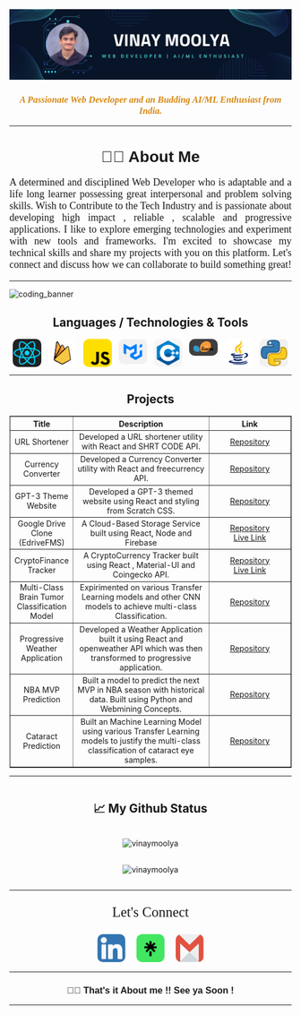 <img src="./images/banner_github.png" alt="banner"/>

<!-- <h1 align="center">Hi 👋, I'm VINAY MOOLYA</h1> -->
<h3 align="center" style="color:#d68813;font-family:Fira Code;"><i>A Passionate Web Developer and an Budding AI/ML Enthusiast from India.</i></h3>
<hr>
<h1 align="center" style="font-family:Sans-Serif;">👋🏻 About Me</h1>

<p align="justify" style="font-size:18px;font-family:Fira Code;">A determined and disciplined Web Developer who is adaptable and a life long learner possessing great interpersonal and problem solving skills. Wish to Contribute to the Tech Industry and is passionate about developing high impact , reliable , scalable and progressive applications. I like to explore emerging technologies and experiment with new tools and frameworks. I'm excited to showcase my technical skills and share my projects with you on this platform. Let's connect and discuss how we can collaborate to build something great!</p>

<hr/>

<div>
<img src="https://camo.githubusercontent.com/9e5e7795957f65ab8a2f305aaaffc4ccbbdbae2e78c66d0fe37b51c8fa6ce774/68747470733a2f2f692e696d6775722e636f6d2f34585444584f352e676966" alt="coding_banner"/>
<h2 align ="center">Languages / Technologies & Tools</h2>
<div align="center" style="display:flex;flex-direction:row;justify-content:space-around;">
    <img src="./images/logos/react.png" width="10%" height="10%" style="border-radius:10px"/>
    <img src="./images/logos/firebase.png" width="10%" height="10%" style="border-radius:10px"/>
    <img src="./images/logos/js.png" width="10%" height="10%" style="border-radius:10px"/>
    <img src="./images/logos/materialui.png" width="10%" height="10%" style="border-radius:10px"/>
    <img src="./images/logos/c++.png" width="10%" height="10%" style="border-radius:10px"/>
    <img src="./images/logos/scikit.png" width="10%" height="10%" style="border-radius:10px"/>
    <img src="./images/logos/java.png" width="10%" height="10%" style="border-radius:10px">
    <img src="./images/logos/python.png" width="10%" height="10%" style="border-radius:10px">
</div>
<hr>
<h2 align="center">Projects</h2>
<table border="1" cellpadding="10" cellspacing="10" width="100%">
    <thead>
        <tr>
            <th style="text-align:center;" width="20%">Title</th>
            <th style="text-align:center;"  width="50%">Description</th>
            <th style="text-align:center;"  width="30%">Link</th>
        </tr>
    </thead>
    <tbody border=1>
        <tr>
            <td style="text-align:center;" >URL Shortener</td>
            <td style="text-align:center;" >Developed a URL shortener utility with React and SHRT CODE API.</td>
            <td style="text-align:center;" >
                <a href="https://github.com/VinayMoolya/URL_Shortener" target="_blank">Repository</a><br>
            </td>
        </tr>
        <tr>
            <td style="text-align:center;" >Currency Converter</td>
            <td style="text-align:center;" >Developed a Currency Converter utility with React and freecurrency API.</td>
            <td style="text-align:center;" >
                <a href="https://github.com/VinayMoolya/Currency_Converter" target="_blank">Repository</a><br>
            </td>
        </tr>
        <tr>
            <td style="text-align:center;" >GPT-3 Theme Website</td>
            <td style="text-align:center;" >Developed a GPT-3 themed website using React and styling from Scratch CSS.</td>
            <td style="text-align:center;" >
                <a href="https://github.com/VinayMoolya/GPT-3_responsive_Frontend" target="_blank">Repository</a><br>
            </td>
        </tr>
        <tr>
            <td style="text-align:center;" >Google Drive Clone (EdriveFMS)</td>
            <td style="text-align:center;" >A Cloud-Based Storage Service built using React, Node and Firebase</td>
            <td style="text-align:center;" >
                <a href="https://github.com/VinayMoolya/gdrivefms" target="_blank">Repository</a><br>
                <a href="https://vinaymoolya.github.io/gdrivefms/" target="_blank">Live Link</a>
            </td>
        </tr>
        <tr>
            <td style="text-align:center;" >CryptoFinance Tracker</td>
            <td style="text-align:center;" >A CryptoCurrency Tracker built using React , Material-UI and Coingecko API.</td>
            <td style="text-align:center;" > 
                <a href="https://vinaymoolya.github.io/cryptotracker/" target="_blank">Repository</a><br>
                <a href="https://vinaymoolya.github.io/cryptotracker/" target="_blank">Live Link</a>
            </td>
        </tr>
        <tr>
            <td style="text-align:center;" >Multi-Class Brain Tumor Classification Model</td>
            <td style="text-align:center;" > Expirimented on various Transfer Learning models and other CNN models to achieve multi-class Classification.</td>
            <td style="text-align:center;" >
                <a href="https://github.com/VinayMoolya/BrainTumor_SI" target="_blank">Repository</a><br>
            </td>
        </tr>
        <tr>
            <td style="text-align:center;" >Progressive Weather Application</td>
            <td style="text-align:center;" >Developed a Weather Application built it using React and openweather API which was then transformed to progressive application.</td>
            <td style="text-align:center;" >
                <a href="https://github.com/VinayMoolya/weather_pwa" target="_blank">Repository</a><br>
            </td>
        </tr>
        <tr>
            <td style="text-align:center;" >NBA MVP Prediction</td>
            <td style="text-align:center;" >Built a model to predict the next MVP in NBA season with historical data. Built using Python and Webmining Concepts.</td>
            <td style="text-align:center;" >
                <a href="https://github.com/VinayMoolya/NBA_MVP_23_Prediction" target="_blank">Repository</a><br>
            </td>
        </tr>
        <tr>
            <td style="text-align:center;" >Cataract Prediction</td>
            <td style="text-align:center;" >Built an Machine Learning Model using various Transfer Learning models to justify the multi-class classification of cataract eye samples.</td>
            <td style="text-align:center;" >
                <a href="https://github.com/VinayMoolya/Cataract_Prediction_ML" target="_blank">Repository</a><br>
            </td>
        </tr>
    </tbody>
</table>
</div>

<hr>

<div style="display:flex;flex-direction:column;justify-content:center;align-items:center;">
    <h2>📈 My Github Status</h2>
    <p><img align="center" src="https://github-readme-stats.vercel.app/api?username=vinaymoolya&show_icons=true&locale=en&theme=radical" alt="vinaymoolya" /></p>
    <p><img align="center" src="https://github-readme-streak-stats.herokuapp.com/?user=vinaymoolya&theme=radical" alt="vinaymoolya" /></p>
</div>

<hr>
<p align="center" style="font-size:25px;font-family:Verdana;">Let's Connect</p>
<div style="display:flex;flex-direction:row;justify-content:center;align-items:center;">
        <a href="https://www.linkedin.com/in/vinaymoolya/" target="_blank"><img src="./images/logos/linkedin.png" alt="" width="50px" height="50px" style="border-radius:10px;margin: 0 10px;"/></a>
        <a href="https://linktr.ee/vinaymoolya" target="_blank"><img src = "./images/logos/linktree.png" alt="" width="50px" height="50px" style="border-radius:10px;margin: 0 10px;"/></a>
        <a href="mailto:vinaymoolya2002@gmail.com" target="_blank"><img src = "./images/logos/gmail.png" alt="" width="50px" height="50px" style="border-radius:10px;margin: 0 10px;"/></a>
</div>
<hr>
<h3 align="center" style="font-family:Sans-Serif;">👋🏻 That's it About me !! See ya Soon !</h3>
<hr>
<!---
VinayMoolya/VinayMoolya is a ✨ special ✨ repository because its `README.md` (this file) appears on your GitHub profile.
You can click the Preview link to take a look at your changes.
--->
